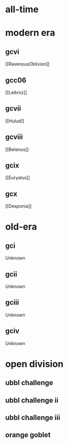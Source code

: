 # all-time

# modern era

## gcvi

[[RavenousOblivion]]

## gcc06

[[Leibniz]]

## gcvii

[[Hulud]]

## gcviii

[[Belenus]]

## gcix

[[Euryalus]]

## gcx

[[Desponia]]

# old-era

## gci

Unknown

## gcii

Unknown

## gciii

Unknown

## gciv

Unknown

# open division

## ubbl challenge

## ubbl challenge ii

## ubbl challenge iii

## orange goblet